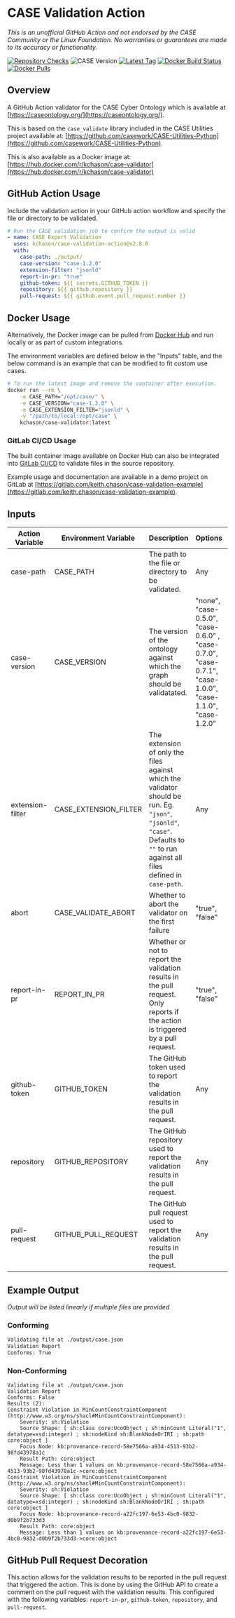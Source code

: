 # CASE Validation Action

_This is an unofficial GitHub Action and not endorsed by the CASE Community or the Linux Foundation. No warranties or
guarantees are made to its accuracy or functionality._

[![Repository Checks](https://github.com/kchason/case-validation-action/actions/workflows/validate.yml/badge.svg)](https://github.com/kchason/case-validation-action/actions/workflows/validate.yml)
![CASE Version](https://img.shields.io/badge/CASE%20Version-1.2.0-brightgreen.svg)
[![Latest Tag](https://img.shields.io/github/v/tag/kchason/case-validation-action?label=action%20version)](https://github.com/kchason/case-validation-action/tags)
[![Docker Build Status](https://img.shields.io/docker/cloud/build/kchason/case-validator)](https://hub.docker.com/repository/docker/kchason/case-validator)
[![Docker Pulls](https://img.shields.io/docker/pulls/kchason/case-validator)](https://hub.docker.com/repository/docker/kchason/case-validator)

## Overview

A GitHub Action validator for the CASE Cyber Ontology which is available
at [https://caseontology.org/](https://caseontology.org/).

This is based on the `case_validate` library included in the CASE Utilities project available
at: [https://github.com/casework/CASE-Utilities-Python](https://github.com/casework/CASE-Utilities-Python).

This is also available as a Docker image
at: [https://hub.docker.com/r/kchason/case-validator](https://hub.docker.com/r/kchason/case-validator)

## GitHub Action Usage

Include the validation action in your GitHub action workflow and specify the file or directory to be validated.

```yaml
# Run the CASE validation job to confirm the output is valid
- name: CASE Export Validation
  uses: kchason/case-validation-action@v2.8.0
  with:
    case-path: ./output/
    case-version: "case-1.2.0"
    extension-filter: "jsonld"
    report-in-pr: "true"
    github-token: ${{ secrets.GITHUB_TOKEN }}
    repository: ${{ github.repository }}
    pull-request: ${{ github.event.pull_request.number }}
```

## Docker Usage

Alternatively, the Docker image can be pulled
from [Docker Hub](https://hub.docker.com/repository/docker/kchason/case-validator) and run locally or as part of custom
integrations.

The environment variables are defined below in the "Inputs" table, and the below command is an example that can be
modified to fit custom use cases.

```bash
# To run the latest image and remove the container after execution. 
docker run --rm \
	-e CASE_PATH="/opt/case/" \
	-e CASE_VERSION="case-1.2.0" \
	-e CASE_EXTENSION_FILTER="jsonld" \
	-v "/path/to/local:/opt/case" \
	kchason/case-validator:latest
```

### GitLab CI/CD Usage

The built container image available on Docker Hub can also be integrated
into [GitLab CI/CD](https://docs.gitlab.com/ee/ci/) to validate files in the source repository.

Example usage and documentation are available in a demo project on GitLab
at [https://gitlab.com/keith.chason/case-validation-example](https://gitlab.com/keith.chason/case-validation-example).

## Inputs

| Action Variable  | Environment Variable  | Description                                                                                                                                                                      | Options                                                                                                   | Default      |
|------------------|-----------------------|----------------------------------------------------------------------------------------------------------------------------------------------------------------------------------|-----------------------------------------------------------------------------------------------------------|--------------|
| case-path        | CASE_PATH             | The path to the file or directory to be validated.                                                                                                                               | Any                                                                                                       | /opt/json    |
| case-version     | CASE_VERSION          | The version of the ontology against which the graph should be validatated.                                                                                                       | "none", "case-0.5.0", "case-0.6.0" , "case-0.7.0", "case-0.7.1", "case-1.0.0", "case-1.1.0", "case-1.2.0" | "case-1.2.0" |
| extension-filter | CASE_EXTENSION_FILTER | The extension of only the files against which the validator should be run. Eg. `"json"`, `"jsonld"`, `"case"`. Defaults to `""` to run against all files defined in `case-path`. | Any                                                                                                       | ""           |
| abort            | CASE_VALIDATE_ABORT   | Whether to abort the validator on the first failure                                                                                                                              | "true", "false"                                                                                           | "false"      |
| report-in-pr     | REPORT_IN_PR          | Whether or not to report the validation results in the pull request. Only reports if the action is triggered by a pull request.                                                  | "true", "false"                                                                                           | "false"      |
| github-token     | GITHUB_TOKEN          | The GitHub token used to report the validation results in the pull request.                                                                                                      | Any                                                                                                       | ""           |
| repository       | GITHUB_REPOSITORY     | The GitHub repository used to report the validation results in the pull request.                                                                                                 | Any                                                                                                       | ""           |
| pull-request     | GITHUB_PULL_REQUEST   | The GitHub pull request used to report the validation results in the pull request.                                                                                               | Any                                                                                                       | ""           |

## Example Output

_Output will be listed linearly if multiple files are provided_

### Conforming

```bash
Validating file at ./output/case.json
Validation Report
Conforms: True
```

### Non-Conforming

```
Validating file at ./output/case.json
Validation Report
Conforms: False
Results (2):
Constraint Violation in MinCountConstraintComponent (http://www.w3.org/ns/shacl#MinCountConstraintComponent):
	Severity: sh:Violation
	Source Shape: [ sh:class core:UcoObject ; sh:minCount Literal("1", datatype=xsd:integer) ; sh:nodeKind sh:BlankNodeOrIRI ; sh:path core:object ]
	Focus Node: kb:provenance-record-58e7566a-a934-4513-93b2-98fd43978a1c
	Result Path: core:object
	Message: Less than 1 values on kb:provenance-record-58e7566a-a934-4513-93b2-98fd43978a1c->core:object
Constraint Violation in MinCountConstraintComponent (http://www.w3.org/ns/shacl#MinCountConstraintComponent):
	Severity: sh:Violation
	Source Shape: [ sh:class core:UcoObject ; sh:minCount Literal("1", datatype=xsd:integer) ; sh:nodeKind sh:BlankNodeOrIRI ; sh:path core:object ]
	Focus Node: kb:provenance-record-a22fc197-6e53-4bc0-9832-d0b9f2b733d3
	Result Path: core:object
	Message: Less than 1 values on kb:provenance-record-a22fc197-6e53-4bc0-9832-d0b9f2b733d3->core:object
```

## GitHub Pull Request Decoration
This action allows for the validation results to be reported in the pull request that triggered the action. This is
done by using the GitHub API to create a comment on the pull request with the validation results. This configured with
the following variables: `report-in-pr`, `github-token`, `repository`, and `pull-request`.

